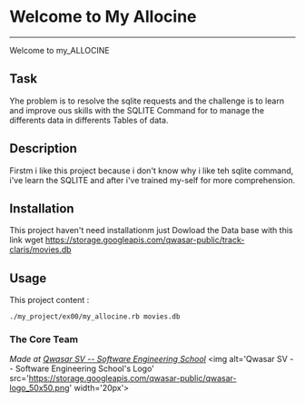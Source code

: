 # Welcome to My Allocine
***
Welcome to my_ALLOCINE
## Task
Yhe problem is to resolve the sqlite requests and the challenge is to learn and improve ous skills with the SQLITE Command for to manage the differents data in differents Tables of data.

## Description
Firstm i like this project because i don't know why i like teh sqlite command, i've learn the SQLITE and after i've trained my-self for more comprehension.

## Installation
This project haven't need installationm just Dowload the Data base with this link wget https://storage.googleapis.com/qwasar-public/track-claris/movies.db

## Usage
This project content :
```
./my_project/ex00/my_allocine.rb movies.db
```

### The Core Team


<span><i>Made at <a href='https://qwasar.io'>Qwasar SV -- Software Engineering School</a></i></span>
<span><img alt='Qwasar SV -- Software Engineering School's Logo' src='https://storage.googleapis.com/qwasar-public/qwasar-logo_50x50.png' width='20px'></span>
